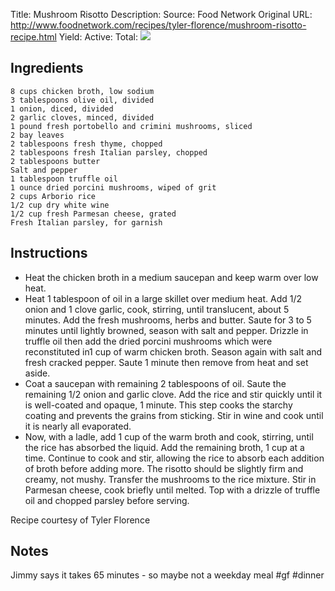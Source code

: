 Title: Mushroom Risotto
Description: 
Source: Food Network
Original URL: http://www.foodnetwork.com/recipes/tyler-florence/mushroom-risotto-recipe.html
Yield: 
Active: 
Total: 
![](https://cdn2.pepperplate.com/recipes/96fde5f037b44593aa1423449eead075.jpg)
## Ingredients
	8 cups chicken broth, low sodium
	3 tablespoons olive oil, divided
	1 onion, diced, divided
	2 garlic cloves, minced, divided
	1 pound fresh portobello and crimini mushrooms, sliced
	2 bay leaves
	2 tablespoons fresh thyme, chopped
	2 tablespoons fresh Italian parsley, chopped
	2 tablespoons butter
	Salt and pepper
	1 tablespoon truffle oil
	1 ounce dried porcini mushrooms, wiped of grit
	2 cups Arborio rice
	1/2 cup dry white wine
	1/2 cup fresh Parmesan cheese, grated
	Fresh Italian parsley, for garnish

## Instructions
- Heat the chicken broth in a medium saucepan and keep warm over low heat.
- Heat 1 tablespoon of oil in a large skillet over medium heat. Add 1/2 onion and 1 clove garlic, cook, stirring, until translucent, about 5 minutes. Add the fresh mushrooms, herbs and butter. Saute for 3 to 5 minutes until lightly browned, season with salt and pepper. Drizzle in truffle oil then add the dried porcini mushrooms which were reconstituted in1 cup of warm chicken broth. Season again with salt and fresh cracked pepper. Saute 1 minute then remove from heat and set aside.
- Coat a saucepan with remaining 2 tablespoons of oil. Saute the remaining 1/2 onion and garlic clove. Add the rice and stir quickly until it is well-coated and opaque, 1 minute. This step cooks the starchy coating and prevents the grains from sticking. Stir in wine and cook until it is nearly all evaporated.
- Now, with a ladle, add 1 cup of the warm broth and cook, stirring, until the rice has absorbed the liquid. Add the remaining broth, 1 cup at a time. Continue to cook and stir, allowing the rice to absorb each addition of broth before adding more. The risotto should be slightly firm and creamy, not mushy. Transfer the mushrooms to the rice mixture. Stir in Parmesan cheese, cook briefly until melted. Top with a drizzle of truffle oil and chopped parsley before serving.
	
Recipe courtesy of Tyler Florence

## Notes
Jimmy says it takes 65 minutes - so maybe not a weekday meal
#gf #dinner 
